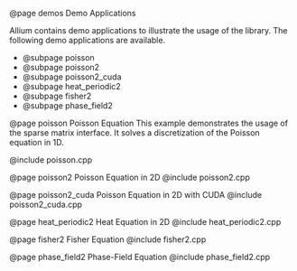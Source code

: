 @page demos Demo Applications

Allium contains demo applications to illustrate the usage of the library.
The following demo applications are available.

- @subpage poisson
- @subpage poisson2
- @subpage poisson2_cuda
- @subpage heat_periodic2
- @subpage fisher2
- @subpage phase_field2

@page poisson Poisson Equation
This example demonstrates the usage of the sparse matrix interface. It solves
a discretization of the Poisson equation in 1D.

@include poisson.cpp

@page poisson2 Poisson Equation in 2D
@include poisson2.cpp

@page poisson2_cuda Poisson Equation in 2D with CUDA
@include poisson2_cuda.cpp

@page heat_periodic2 Heat Equation in 2D
@include heat_periodic2.cpp

@page fisher2 Fisher Equation
@include fisher2.cpp

@page phase_field2 Phase-Field Equation
@include phase_field2.cpp
